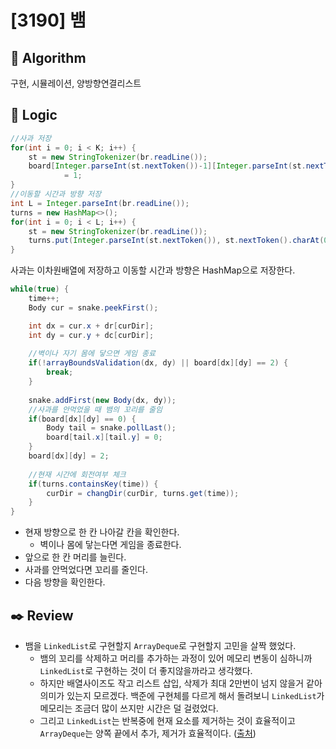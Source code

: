 # [3190] 뱀

## :pushpin: **Algorithm**

구현, 시뮬레이션, 양방향연결리스트

## :round_pushpin: **Logic**
```java
//사과 저장
for(int i = 0; i < K; i++) {
    st = new StringTokenizer(br.readLine());
    board[Integer.parseInt(st.nextToken())-1][Integer.parseInt(st.nextToken())-1] 
            = 1;
}
//이동할 시간과 방향 저장
int L = Integer.parseInt(br.readLine());
turns = new HashMap<>();
for(int i = 0; i < L; i++) {
    st = new StringTokenizer(br.readLine());
    turns.put(Integer.parseInt(st.nextToken()), st.nextToken().charAt(0));
}
```
사과는 이차원배열에 저장하고 이동할 시간과 방향은 HashMap으로 저장한다.<br/>

```java
while(true) {
    time++;
    Body cur = snake.peekFirst();

    int dx = cur.x + dr[curDir];
    int dy = cur.y + dc[curDir];
    
    //벽이나 자기 몸에 닿으면 게임 종료
    if(!arrayBoundsValidation(dx, dy) || board[dx][dy] == 2) {
        break;
    }
    
    snake.addFirst(new Body(dx, dy));
    //사과를 안먹었을 때 뱀의 꼬리를 줄임
    if(board[dx][dy] == 0) {
        Body tail = snake.pollLast();
        board[tail.x][tail.y] = 0;
    }
    board[dx][dy] = 2;
    
    //현재 시간에 회전여부 체크
    if(turns.containsKey(time)) {
        curDir = changDir(curDir, turns.get(time));
    }
}
```
- 현재 방향으로 한 칸 나아갈 칸을 확인한다.<br/>
    - 벽이나 몸에 닿는다면 게임을 종료한다.<br/>
- 앞으로 한 칸 머리를 늘린다.<br/>
- 사과를 안먹었다면 꼬리를 줄인다.<br/>
- 다음 방향을 확인한다.<br/>

## :black_nib: **Review**
- 뱀을 `LinkedList`로 구현할지 `ArrayDeque`로 구현할지 고민을 살짝 했었다. 
    - 뱀의 꼬리를 삭제하고 머리를 추가하는 과정이 있어 메모리 변동이 심하니까 `LinkedList`로 구현하는 것이 더 좋지않을까라고 생각했다.
    - 하지만 배열사이즈도 작고 리스트 삽입, 삭제가 최대 2만번이 넘지 않을거 같아 의미가 있는지 모르겠다. 백준에 구현체를 다르게 해서 돌려보니 `LinkedList`가 메모리는 조금더 많이 쓰지만 시간은 덜 걸렸었다.
    - 그리고 `LinkedList`는 반복중에 현재 요소를 제거하는 것이 효율적이고 `ArrayDeque`는 양쪽 끝에서 추가, 제거가 효율적이다. ([출처](https://tecoble.techcourse.co.kr/post/2021-05-10-stack-vs-deque/))

